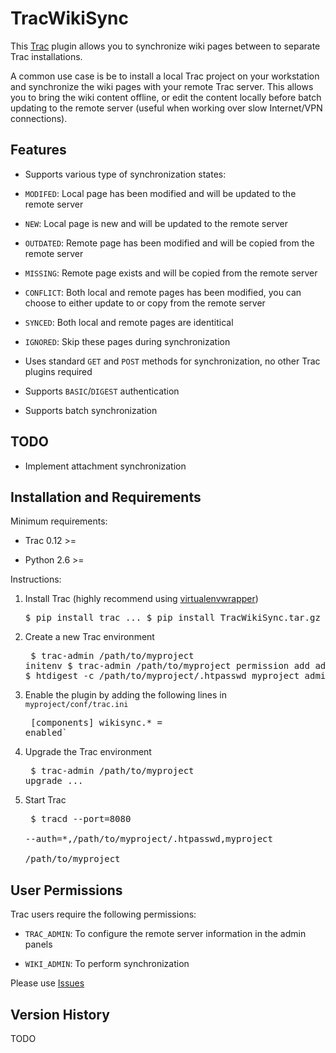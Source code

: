 TracWikiSync
============

This [Trac](http://trac.edgewall.org/) plugin allows you to synchronize wiki pages between to separate Trac installations. 

A common use case is be to install a local Trac project on your workstation and synchronize the wiki pages with your remote Trac server. This allows you to bring the wiki content offline, or edit the content locally before batch updating to the remote server (useful when working over slow Internet/VPN connections).


Features
------------

 - Supports various type of synchronization states:
 
  - `MODIFED`: Local page has been modified and will be updated to the remote server 
  
  - `NEW`: Local page is new and will be updated to the remote server
  
  - `OUTDATED`: Remote page has been modified and will be copied from the remote server
  
  - `MISSING`: Remote page exists and will be copied from the remote server
  
  - `CONFLICT`: Both local and remote pages has been modified, you can choose to either update to or copy from the remote server
  
  - `SYNCED`: Both local and remote pages are identitical
  
  - `IGNORED`: Skip these pages during synchronization
  
 - Uses standard `GET` and `POST` methods for synchronization, no other Trac plugins required
 
 - Supports `BASIC`/`DIGEST` authentication
 
 - Supports batch synchronization

TODO
----
 
 - Implement attachment synchronization

Installation and Requirements
-----------------------------

Minimum requirements:

 - Trac 0.12 >=
 
 - Python 2.6 >=

Instructions:

 1. Install Trac (highly recommend using [virtualenvwrapper](http://www.doughellmann.com/projects/virtualenvwrapper/))<pre>
$ pip install trac
...
$ pip install TracWikiSync.tar.gz
</pre>
 
 2. Create a new Trac environment<pre>
$ trac-admin /path/to/myproject initenv
$ trac-admin /path/to/myproject permission add admin TRAC_ADMIN
$ htdigest -c /path/to/myproject/.htpasswd myproject admin
...
</pre>

 3. Enable the plugin by adding the following lines in `myproject/conf/trac.ini`<pre>
[components]
wikisync.* = enabled`
</pre>

 4. Upgrade the Trac environment<pre>
$ trac-admin /path/to/myproject upgrade
...
</pre>

 5. Start Trac<pre>
$ tracd --port=8080 \
  --auth=*,/path/to/myproject/.htpasswd,myproject \
  /path/to/myproject
</pre>

User Permissions
----------------

Trac users require the following permissions:

 - `TRAC_ADMIN`: To configure the remote server information in the admin panels
 
 - `WIKI_ADMIN`: To perform synchronization

Please use [Issues](https://github.com/ivanchoo/TracWikiSync/issues)

Version History
---------------

TODO